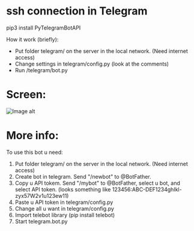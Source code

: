 # ssh connection in Telegram

pip3 install PyTelegramBotAPI 

How it work (briefly):
- Put folder telegram/ on the server in the local network. (Need internet access)
- Сhange settings in telegram/config.py (look at the comments)
- Run /telegram/bot.py

# Screen:

![Image alt](https://raw.githubusercontent.com/vzemtsov/ssh-Connection-In-Telegram/master/screen.JPG)


# More info:


To use this bot u need:
1. Put folder telegram/ on the server in the local network. (Need internet access)
2. Create bot in telegram. Send "/newbot" to @BotFather.
3. Copy u API tokem. Send "/mybot" to @BotFather, select u bot, and select API token.
(looks something like 123456:ABC-DEF1234ghIkl-zyx57W2v1u123ew11)
4. Paste u API token in telegram/config.py
5. Change all u want in telegram/config.py
6. Import telebot library
(pip install telebot)
7. Start telegram.bot.py
